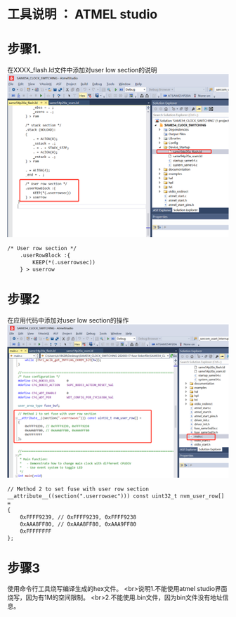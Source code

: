 # 工具说明 ： ATMEL studio
# 步骤1.
在XXXX_flash.ld文件中添加对user low section的说明
![image](https://github.com/yuchengstudio/cortex-M/blob/master/cortex-M4/SAME54/production_program/reference/fuse_002.png)
```
/* User row section */
    .userRowBlock :{
        KEEP(*(.userrowsec))
    } > userrow
```

# 步骤2
在应用代码中添加对user low section的操作
![image](https://github.com/yuchengstudio/cortex-M/blob/master/cortex-M4/SAME54/production_program/reference/fuse_003.png)
```
// Method 2 to set fuse with user row section
__attribute__((section(".userrowsec"))) const uint32_t nvm_user_row[] =
{
	0xFFFF9239, // 0xFFFF9239, 0xFFFF9238
	0xAAA8FF80, // 0xAAA8FF80, 0xAAA9FF80
	0xFFFFFFFF
};
```

# 步骤3
使用命令行工具烧写编译生成的hex文件。
<br\>说明1.不能使用atmel studio界面烧写，因为有1M的空间限制。
<br\>2.不能使用.bin文件，因为bin文件没有地址信息。



